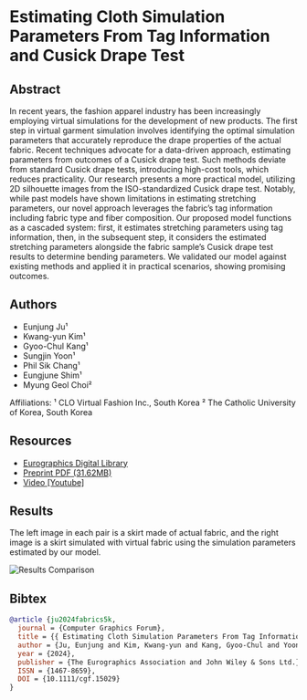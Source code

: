 # Estimating Cloth Simulation Parameters From Tag Information and Cusick Drape Test

## Abstract

In recent years, the fashion apparel industry has been increasingly employing virtual simulations for the development of new products. The first step in virtual garment simulation involves identifying the optimal simulation parameters that accurately reproduce the drape properties of the actual fabric. Recent techniques advocate for a data-driven approach, estimating parameters from outcomes of a Cusick drape test. Such methods deviate from standard Cusick drape tests, introducing high-cost tools, which reduces practicality. Our research presents a more practical model, utilizing 2D silhouette images from the ISO-standardized Cusick drape test. Notably, while past models have shown limitations in estimating stretching parameters, our novel approach leverages the fabric’s tag information including fabric type and fiber composition. Our proposed model functions as a cascaded system: first, it estimates stretching parameters using tag information, then, in the subsequent step, it considers the estimated stretching parameters alongside the fabric sample’s Cusick drape test results to determine bending parameters. We validated our model against existing methods and applied it in practical scenarios, showing promising outcomes.

## Authors

- Eunjung Ju¹
- Kwang-yun Kim¹
- Gyoo-Chul Kang¹
- Sungjin Yoon¹
- Phil Sik Chang¹
- Eungjune Shim¹
- Myung Geol Choi²

Affiliations:
¹ CLO Virtual Fashion Inc., South Korea
² The Catholic University of Korea, South Korea

## Resources

- [Eurographics Digital Library](https://diglib.eg.org/handle/10.1111/cgf15027)
- [Preprint PDF (31.62MB)](Fabrics5k_eg_CRC.pdf)
- [Video [Youtube]](https://youtu.be/EJ5tjclYSZ8)

## Results

The left image in each pair is a skirt made of actual fabric, and the right image is a skirt simulated with virtual fabric using the simulation parameters estimated by our model.

![Results Comparison](figure_only_skirt.png)

## Bibtex

```bibtex
@article {ju2024fabrics5k,
  journal = {Computer Graphics Forum},
  title = {{ Estimating Cloth Simulation Parameters From Tag Information and Cusick Drape Test}},
  author = {Ju, Eunjung and Kim, Kwang-yun and Kang, Gyoo-Chul and Yoon, Sungjin and Chang, Phil Sik and Shim, Eungjune and Choi, Myung Geol},
  year = {2024},
  publisher = {The Eurographics Association and John Wiley & Sons Ltd.},
  ISSN = {1467-8659},
  DOI = {10.1111/cgf.15029}
}
